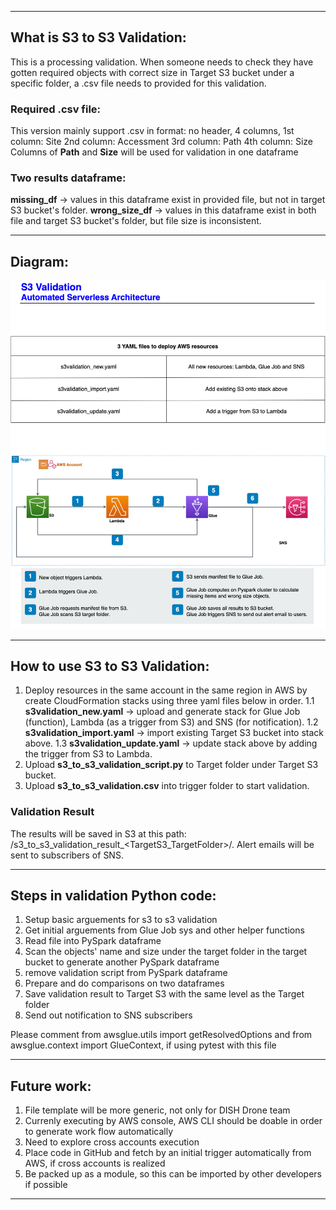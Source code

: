 ___
## What is S3 to S3 Validation:
This is a processing validation. When someone needs to check they have gotten required objects with correct size in Target S3 bucket under a specific folder, a .csv file needs to provided for this validation.
### Required .csv file:
This version mainly support .csv in format: no header, 4 columns, 
1st column: Site
2nd column: Accessment
3rd column: Path
4th column: Size
Columns of **Path** and **Size** will be used for validation in one dataframe
### Two results dataframe:
**missing_df** -> values in this dataframe exist in provided file, but not in target S3 bucket's folder.
**wrong_size_df** -> values in this dataframe exist in both file and target S3 bucket's folder, but file size is inconsistent.

___
## Diagram:
![s3_to_s3_validation_diagram](images/s3_to_s3_validation.drawio.png)
___
## How to use S3 to S3 Validation:
1. Deploy resources in the same account in the same region in AWS by create CloudFormation stacks using three yaml files below in order.
1.1 **s3validation_new.yaml** -> upload and generate stack for Glue Job (function), Lambda (as a trigger from S3) and SNS (for notification).
1.2 **s3validation_import.yaml** -> import existing Target S3 bucket into stack above.
1.3 **s3validation_update.yaml** -> update stack above by adding the trigger from S3 to Lambda.
2. Upload **s3_to_s3_validation_script.py** to Target folder under Target S3 bucket.
4. Upload **s3_to_s3_validation.csv** into trigger folder to start validation.
### Validation Result 
The results will be saved in S3 at this path: <TargetS3>/s3_to_s3_validation_result_<TargetS3_TargetFolder>/<results>.
Alert emails will be sent to subscribers of SNS.
___
## Steps in validation Python code:

1. Setup basic arguements for s3 to s3 validation
2. Get initial arguements from Glue Job sys and other helper functions
3. Read file into PySpark dataframe
4. Scan the objects' name and size under the target folder in the target bucket to generate another PySpark dataframe
5. remove validation script from PySpark dataframe
6. Prepare and do comparisons on two dataframes
7. Save validation result to Target S3 with the same level as the Target folder
8. Send out notification to SNS subscribers

Please comment from awsglue.utils import getResolvedOptions and from awsglue.context import GlueContext,
if using pytest with this file
___
## Future work:
1. File template will be more generic, not only for DISH Drone team
2. Currenly executing by AWS console, AWS CLI should be doable in order to generate work flow automatically
3. Need to explore cross accounts execution
4. Place code in GitHub and fetch by an initial trigger automatically from AWS, if cross accounts is realized
5. Be packed up as a module, so this can be imported by other developers if possible
___
